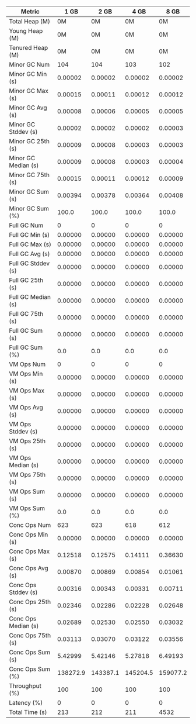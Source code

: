 | Metric | 1 GB | 2 GB | 4 GB | 8 GB |
|------|----|----|----|----|
| Total Heap (M) | 0M | 0M | 0M | 0M |
| Young Heap (M) | 0M | 0M | 0M | 0M |
| Tenured Heap (M) | 0M | 0M | 0M | 0M |
| Minor GC Num | 104 | 104 | 103 | 102 |
| Minor GC Min (s) | 0.00002 | 0.00002 | 0.00002 | 0.00002 |
| Minor GC Max (s) | 0.00015 | 0.00011 | 0.00012 | 0.00012 |
| Minor GC Avg (s) | 0.00008 | 0.00006 | 0.00005 | 0.00005 |
| Minor GC Stddev (s) | 0.00002 | 0.00002 | 0.00002 | 0.00003 |
| Minor GC 25th (s) | 0.00009 | 0.00008 | 0.00003 | 0.00003 |
| Minor GC Median (s) | 0.00009 | 0.00008 | 0.00003 | 0.00004 |
| Minor GC 75th (s) | 0.00015 | 0.00011 | 0.00012 | 0.00009 |
| Minor GC Sum (s) | 0.00394 | 0.00378 | 0.00364 | 0.00408 |
| Minor GC Sum (%) | 100.0 | 100.0 | 100.0 | 100.0 |
| Full GC Num | 0 | 0 | 0 | 0 |
| Full GC Min (s) | 0.00000 | 0.00000 | 0.00000 | 0.00000 |
| Full GC Max (s) | 0.00000 | 0.00000 | 0.00000 | 0.00000 |
| Full GC Avg (s) | 0.00000 | 0.00000 | 0.00000 | 0.00000 |
| Full GC Stddev (s) | 0.00000 | 0.00000 | 0.00000 | 0.00000 |
| Full GC 25th (s) | 0.00000 | 0.00000 | 0.00000 | 0.00000 |
| Full GC Median (s) | 0.00000 | 0.00000 | 0.00000 | 0.00000 |
| Full GC 75th (s) | 0.00000 | 0.00000 | 0.00000 | 0.00000 |
| Full GC Sum (s) | 0.00000 | 0.00000 | 0.00000 | 0.00000 |
| Full GC Sum (%) | 0.0 | 0.0 | 0.0 | 0.0 |
| VM Ops Num | 0 | 0 | 0 | 0 |
| VM Ops Min (s) | 0.00000 | 0.00000 | 0.00000 | 0.00000 |
| VM Ops Max (s) | 0.00000 | 0.00000 | 0.00000 | 0.00000 |
| VM Ops Avg (s) | 0.00000 | 0.00000 | 0.00000 | 0.00000 |
| VM Ops Stddev (s) | 0.00000 | 0.00000 | 0.00000 | 0.00000 |
| VM Ops 25th (s) | 0.00000 | 0.00000 | 0.00000 | 0.00000 |
| VM Ops Median (s) | 0.00000 | 0.00000 | 0.00000 | 0.00000 |
| VM Ops 75th (s) | 0.00000 | 0.00000 | 0.00000 | 0.00000 |
| VM Ops Sum (s) | 0.00000 | 0.00000 | 0.00000 | 0.00000 |
| VM Ops Sum (%) | 0.0 | 0.0 | 0.0 | 0.0 |
| Conc Ops Num | 623 | 623 | 618 | 612 |
| Conc Ops Min (s) | 0.00000 | 0.00000 | 0.00000 | 0.00000 |
| Conc Ops Max (s) | 0.12518 | 0.12575 | 0.14111 | 0.36630 |
| Conc Ops Avg (s) | 0.00870 | 0.00869 | 0.00854 | 0.01061 |
| Conc Ops Stddev (s) | 0.00316 | 0.00343 | 0.00331 | 0.00711 |
| Conc Ops 25th (s) | 0.02346 | 0.02286 | 0.02228 | 0.02648 |
| Conc Ops Median (s) | 0.02689 | 0.02530 | 0.02550 | 0.03032 |
| Conc Ops 75th (s) | 0.03113 | 0.03070 | 0.03122 | 0.03556 |
| Conc Ops Sum (s) | 5.42999 | 5.42146 | 5.27818 | 6.49193 |
| Conc Ops Sum (%) | 138272.9 | 143387.1 | 145204.5 | 159077.2 |
| Throughput (%) | 100 | 100 | 100 | 100 |
| Latency (%) | 0 | 0 | 0 | 0 |
| Total Time (s) | 213 | 212 | 211 | 4532 |

